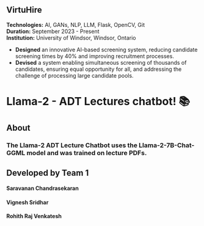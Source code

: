 ## VirtuHire

**Technologies:** AI, GANs, NLP, LLM, Flask, OpenCV, Git  
**Duration:** September 2023 - Present  
**Institution:** University of Windsor, Windsor, Ontario

- **Designed** an innovative AI-based screening system, reducing candidate screening times by 40% and improving recruitment processes.
- **Devised** a system enabling simultaneous screening of thousands of candidates, ensuring equal opportunity for all, and addressing the challenge of processing large candidate pools.


# Llama-2 - ADT Lectures chatbot! :books:
## About
### The Llama-2 ADT Lecture Chatbot uses the **Llama-2-7B-Chat-GGML** model and was trained on lecture PDFs.

## Developed by Team 1
#### Saravanan Chandrasekaran
#### Vignesh Sridhar
#### Rohith Raj Venkatesh
